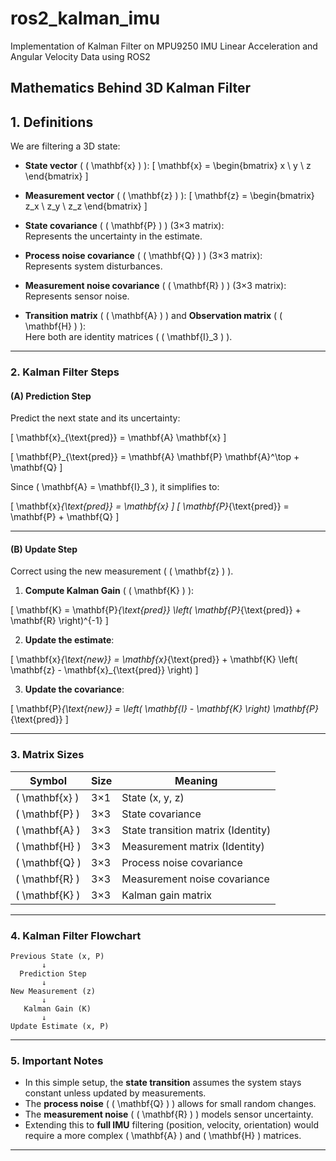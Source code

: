 # ros2_kalman_imu
Implementation of Kalman Filter on MPU9250 IMU Linear Acceleration and Angular Velocity Data using ROS2

## Mathematics Behind 3D Kalman Filter

## 1. Definitions

We are filtering a 3D state:

- **State vector** ( \( \mathbf{x} \) ):
  \[ \mathbf{x} = \begin{bmatrix} x \\ y \\ z \end{bmatrix} \]

- **Measurement vector** ( \( \mathbf{z} \) ):
  \[ \mathbf{z} = \begin{bmatrix} z_x \\ z_y \\ z_z \end{bmatrix} \]

- **State covariance** ( \( \mathbf{P} \) ) (3×3 matrix):  
  Represents the uncertainty in the estimate.

- **Process noise covariance** ( \( \mathbf{Q} \) ) (3×3 matrix):  
  Represents system disturbances.

- **Measurement noise covariance** ( \( \mathbf{R} \) ) (3×3 matrix):  
  Represents sensor noise.

- **Transition matrix** ( \( \mathbf{A} \) ) and **Observation matrix** ( \( \mathbf{H} \) ):  
  Here both are identity matrices ( \( \mathbf{I}_3 \) ).

---

### 2. Kalman Filter Steps

#### (A) Prediction Step

Predict the next state and its uncertainty:

\[ \mathbf{x}_{\text{pred}} = \mathbf{A} \mathbf{x} \]

\[ \mathbf{P}_{\text{pred}} = \mathbf{A} \mathbf{P} \mathbf{A}^\top + \mathbf{Q} \]

Since \( \mathbf{A} = \mathbf{I}_3 \), it simplifies to:

\[ \mathbf{x}_{\text{pred}} = \mathbf{x} \]
\[ \mathbf{P}_{\text{pred}} = \mathbf{P} + \mathbf{Q} \]

---

#### (B) Update Step

Correct using the new measurement ( \( \mathbf{z} \) ).

1. **Compute Kalman Gain** ( \( \mathbf{K} \) ):

\[ \mathbf{K} = \mathbf{P}_{\text{pred}} \left( \mathbf{P}_{\text{pred}} + \mathbf{R} \right)^{-1} \]

2. **Update the estimate**:

\[ \mathbf{x}_{\text{new}} = \mathbf{x}_{\text{pred}} + \mathbf{K} \left( \mathbf{z} - \mathbf{x}_{\text{pred}} \right) \]

3. **Update the covariance**:

\[ \mathbf{P}_{\text{new}} = \left( \mathbf{I} - \mathbf{K} \right) \mathbf{P}_{\text{pred}} \]

---

### 3. Matrix Sizes

| Symbol | Size        | Meaning                    |
|--------|-------------|-----------------------------|
| \( \mathbf{x} \) | 3×1 | State (x, y, z)             |
| \( \mathbf{P} \) | 3×3 | State covariance            |
| \( \mathbf{A} \) | 3×3 | State transition matrix (Identity) |
| \( \mathbf{H} \) | 3×3 | Measurement matrix (Identity) |
| \( \mathbf{Q} \) | 3×3 | Process noise covariance    |
| \( \mathbf{R} \) | 3×3 | Measurement noise covariance |
| \( \mathbf{K} \) | 3×3 | Kalman gain matrix           |

---

### 4. Kalman Filter Flowchart

```
Previous State (x, P)
       ↓
  Prediction Step
       ↓
New Measurement (z)
       ↓
   Kalman Gain (K)
       ↓
Update Estimate (x, P)
```

---

### 5. Important Notes

- In this simple setup, the **state transition** assumes the system stays constant unless updated by measurements.
- The **process noise** ( \( \mathbf{Q} \) ) allows for small random changes.
- The **measurement noise** ( \( \mathbf{R} \) ) models sensor uncertainty.
- Extending this to **full IMU** filtering (position, velocity, orientation) would require a more complex \( \mathbf{A} \) and \( \mathbf{H} \) matrices.

---


